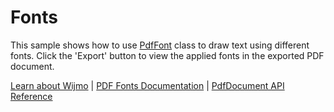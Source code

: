 Fonts
=====

This sample shows how to use [PdfFont](https://www.grapecity.com/wijmo/api/classes/wijmo_pdf.pdffont.html) class to draw text using different fonts. Click the 'Export' button to view the applied fonts in the exported PDF document.

[Learn about Wijmo](https://www.grapecity.com/wijmo) | [PDF Fonts Documentation](https://www.grapecity.com/wijmo/docs/Topics/PDF/Fonts) | [PdfDocument API Reference](https://www.grapecity.com/wijmo/api/classes/wijmo_pdf.pdfdocument.html)